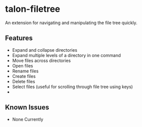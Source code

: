 # talon-filetree

An extension for navigating and manipulating the file tree quickly. 

## Features

- Expand and collapse directories
- Expand multiple levels of a directory in one command
- Move files across directories
- Open files
- Rename files
- Create files
- Delete files
- Select files (useful for scrolling through file tree using keys)
- 
## Known Issues

- None Currently
